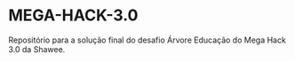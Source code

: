 # MEGA-HACK-3.0
Repositório para a solução final do desafio Árvore Educação do Mega Hack 3.0 da Shawee.
